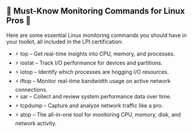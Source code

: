 ## 🚀 Must-Know Monitoring Commands for Linux Pros 🚀

Here are some essential Linux monitoring commands you should have in your toolkit, all included in the LPI certification:

- ⚡ top – Get real-time insights into CPU, memory, and processes.
- ⚡ iostat – Track I/O performance for devices and partitions.
- ⚡ iotop – Identify which processes are hogging I/O resources.
- ⚡ iftop – Monitor real-time bandwidth usage on active network connections.
- ⚡ sar – Collect and review system performance data over time.
- ⚡ tcpdump – Capture and analyze network traffic like a pro.
- ⚡ atop – The all-in-one tool for monitoring CPU, memory, disk, and network activity.
